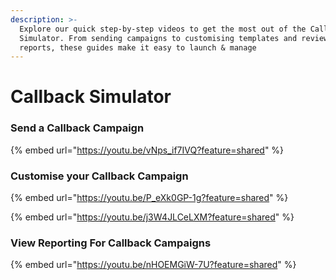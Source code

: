 ```yaml
---
description: >-
  Explore our quick step-by-step videos to get the most out of the Callback
  Simulator. From sending campaigns to customising templates and reviewing
  reports, these guides make it easy to launch & manage
---
```


# Callback Simulator

### Send a Callback Campaign

{% embed url="https://youtu.be/vNps_if7IVQ?feature=shared" %}

### Customise your Callback Campaign

{% embed url="https://youtu.be/P_eXk0GP-1g?feature=shared" %}

{% embed url="https://youtu.be/j3W4JLCeLXM?feature=shared" %}

### View Reporting For Callback Campaigns

{% embed url="https://youtu.be/nHOEMGiW-7U?feature=shared" %}
